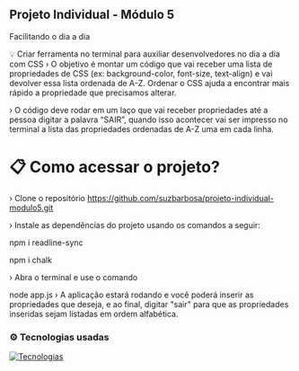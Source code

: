## Projeto Individual - Módulo 5
Facilitando o dia a dia

💡 Criar ferramenta no terminal para auxiliar desenvolvedores no dia a dia com CSS
› O objetivo é montar um código que vai receber uma lista de propriedades de CSS (ex: background-color, font-size, text-align) e vai devolver essa lista ordenada de A-Z. Ordenar o CSS ajuda a encontrar mais rápido a propriedade que precisamos alterar.

› O código deve rodar em um laço que vai receber propriedades até a pessoa digitar a palavra “SAIR”, quando isso acontecer vai ser impresso no terminal a lista das propriedades ordenadas de A-Z uma em cada linha.

# 📋 Como acessar o projeto?
› Clone o repositório https://github.com/suzbarbosa/projeto-individual-modulo5.git

› Instale as dependências do projeto usando os comandos a seguir:

npm i readline-sync

npm i chalk

› Abra o terminal e use o comando

node app.js
› A aplicação estará rodando e você poderá inserir as propriedades que deseja, e ao final, digitar "sair" para que as propriedades inseridas sejam listadas em ordem alfabética.

### ⚙ Tecnologias usadas

[![Tecnologias](https://skills.thijs.gg/icons?i=js,nodejs)](https://skills.thijs.gg)
